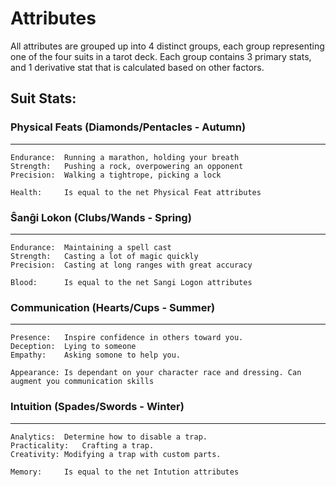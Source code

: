 # Attributes

All attributes are grouped up into 4 distinct groups, each group representing one of the four suits in a tarot deck. Each group contains 3 primary stats, and 1 derivative stat that is calculated based on other factors.

## Suit Stats:

### Physical Feats (Diamonds/Pentacles - Autumn)
---
	Endurance:	Running a marathon, holding your breath
	Strength:	Pushing a rock, overpowering an opponent
	Precision:	Walking a tightrope, picking a lock

	Health: 	Is equal to the net Physical Feat attributes

### Ŝanĝi Lokon (Clubs/Wands - Spring)
---
	Endurance:	Maintaining a spell cast
	Strength:	Casting a lot of magic quickly
	Precision:	Casting at long ranges with great accuracy
	
	Blood:		Is equal to the net Sangi Logon attributes

### Communication (Hearts/Cups - Summer)
---

	Presence:	Inspire confidence in others toward you.
	Deception:	Lying to someone
	Empathy:	Asking somone to help you.
	
	Appearance:	Is dependant on your character race and dressing. Can augment you communication skills
	
### Intuition (Spades/Swords - Winter)

<!--
needs fixing explanations
-->

---
	Analytics:	Determine how to disable a trap.
	Practicality:	Crafting a trap.
	Creativity:	Modifying a trap with custom parts.
	
	Memory:		Is equal to the net Intution attributes


